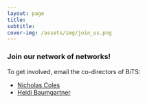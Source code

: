 ```yaml
---
layout: page
title: 
subtitle: 
cover-img: /assets/img/join_us.png
---
```


### Join our network of networks!

To get involved, email the co-directors of BiTS:
* [Nicholas Coles](mailto:ncoles@stanford.edu)
* [Heidi Baumgartner](mailto:heidib@stanford.edu)